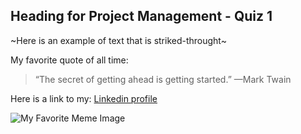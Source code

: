 ## Heading for Project Management - Quiz 1

~Here is an example of text that is striked-throught~

My favorite quote of all time:
> “The secret of getting ahead is getting started.” —Mark Twain


Here is a link to my: [Linkedin profile](https://www.linkedin.com/in/subinpradeep/)

![My Favorite Meme Image](https://www.google.com/url?sa=i&url=https%3A%2F%2Fwww.golfdigest.com%2Fstory%2Fthe-crying-jordan-meme-makes-it-onto-jeopardy-sadly-isnt-going-anywhere&psig=AOvVaw1diqdcKeoEJu139OJw1e9k&ust=1675988255126000&source=images&cd=vfe&ved=0CA8QjRxqFwoTCMCSi_eUh_0CFQAAAAAdAAAAABAI)
